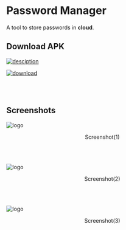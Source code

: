 # Password Manager
A tool to store passwords in __cloud__.<br>
## Download APK

[![desciption](https://github.com/hawk-lib/password-manager/releases/download/fikarnot-alpha-v1.0/description.png)](#)

[![download](https://github.com/hawk-lib/password-manager/releases/download/fikarnot-alpha-v1.0/download.png)](https://github.com/hawk-lib/password-manager/releases/download/app/FikarNot-alpha-v1.0.apk)

<br><br>

## Screenshots

![logo](https://github.com/hawk-lib/password-manager/releases/download/fikarnot-alpha-v1.0/screenshot1.jpg)
<p align="center">Screenshot(1)</p><br><br>

![logo](https://github.com/hawk-lib/password-manager/releases/download/fikarnot-alpha-v1.0/screenshot2.jpg)
<p align="center">Screenshot(2)</p><br><br>

![logo](https://github.com/hawk-lib/password-manager/releases/download/fikarnot-alpha-v1.0/screenshot3.jpg)
<p align="center">Screenshot(3)</p><br>

